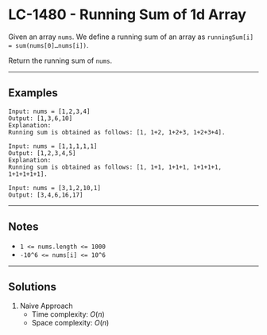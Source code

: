 # LC-1480 - Running Sum of 1d Array

Given an array `nums`. We define a running sum of an array as `runningSum[i] = sum(nums[0]…nums[i])`.

Return the running sum of `nums`.

---
## Examples

```
Input: nums = [1,2,3,4]
Output: [1,3,6,10]
Explanation:
Running sum is obtained as follows: [1, 1+2, 1+2+3, 1+2+3+4].
```

```
Input: nums = [1,1,1,1,1]
Output: [1,2,3,4,5]
Explanation: 
Running sum is obtained as follows: [1, 1+1, 1+1+1, 1+1+1+1, 1+1+1+1+1].
```

```
Input: nums = [3,1,2,10,1]
Output: [3,4,6,16,17]
```

---
## Notes

* `1 <= nums.length <= 1000`
* `-10^6 <= nums[i] <= 10^6`

---
## Solutions

1. Naive Approach
    * Time complexity: $O(n)$
    * Space complexity: $O(n)$
